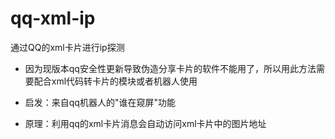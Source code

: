 # qq-xml-ip
通过QQ的xml卡片进行ip探测

- 因为现版本qq安全性更新导致伪造分享卡片的软件不能用了，所以用此方法需要配合xml代码转卡片的模块或者机器人使用

- 启发：来自qq机器人的"谁在窥屏"功能
- 原理：利用qq的xml卡片消息会自动访问xml卡片中的图片地址
